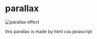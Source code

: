 # parallax
![parallax effect](https://github.com/Sardar-Sadiq/parallax/assets/119177243/a7340696-5b95-4afa-9cf9-419d62c91914)

this parallax is made by html css javascript
